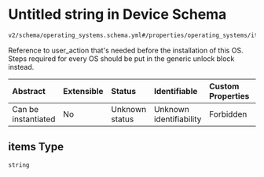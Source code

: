 # Untitled string in Device Schema

```txt
v2/schema/operating_systems.schema.yml#/properties/operating_systems/items/properties/prerequisites/items
```

Reference to user_action that's needed before the installation of this OS. Steps required for every OS should be put in the generic unlock block instead.

| Abstract            | Extensible | Status         | Identifiable            | Custom Properties | Additional Properties | Access Restrictions | Defined In                                                          |
| :------------------ | :--------- | :------------- | :---------------------- | :---------------- | :-------------------- | :------------------ | :------------------------------------------------------------------ |
| Can be instantiated | No         | Unknown status | Unknown identifiability | Forbidden         | Allowed               | none                | [device.schema.json*](../device.schema.json "open original schema") |

## items Type

`string`
